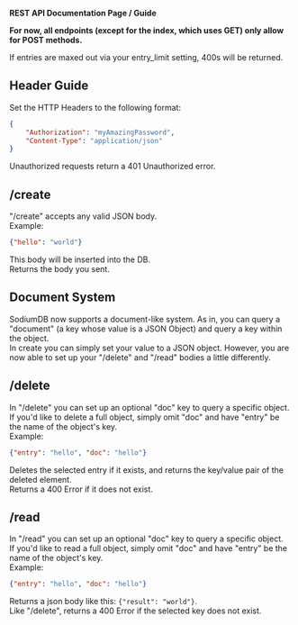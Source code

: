 **REST API Documentation Page / Guide**

**For now, all endpoints (except for the index, which uses GET) only allow for POST methods.**

If entries are maxed out via your entry_limit setting, 400s will be returned.

## Header Guide
Set the HTTP Headers to the following format:
```json
{
    "Authorization": "myAmazingPassword",
    "Content-Type": "application/json"
}
```

Unauthorized requests return a 401 Unauthorized error.

## /create
"/create" accepts any valid JSON body.\
Example:
```json
{"hello": "world"}
```
This body will be inserted into the DB.\
Returns the body you sent.

## Document System
SodiumDB now supports a document-like system. As in, you can query a "document" (a key whose value is a JSON Object) and query a key within the object.\
In create you can simply set your value to a JSON object. However, you are now able to set up your "/delete" and "/read" bodies a little differently.

## /delete
In "/delete" you can set up an optional "doc" key to query a specific object.\
If you'd like to delete a full object, simply omit "doc" and have "entry" be the name of the object's key.\
Example:
```json
{"entry": "hello", "doc": "hello"}
```
Deletes the selected entry if it exists, and returns the key/value pair of the deleted element.\
Returns a 400 Error if it does not exist.

## /read
In "/read" you can set up an optional "doc" key to query a specific object.\
If you'd like to read a full object, simply omit "doc" and have "entry" be the name of the object's key.\
Example:
```json
{"entry": "hello", "doc": "hello"}
```
Returns a json body like this: `{"result": "world"}`.\
Like "/delete", returns a 400 Error if the selected key does not exist.
